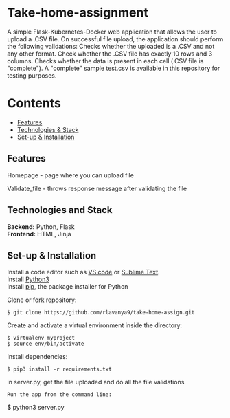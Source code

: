 # Take-home-assignment 
A simple Flask-Kubernetes-Docker web application that allows the user to upload a .CSV file. On successful file upload, the application should perform the following validations:
Checks whether the uploaded is a .CSV and not any other format.
Check whether the .CSV file has exactly 10 rows and 3 columns.
Checks whether the data is present in each cell (.CSV file is "complete"). A "complete" sample test.csv is available in this repository for testing purposes.
<br>

# Contents
* [Features](#features)
* [Technologies & Stack](#techstack)
* [Set-up & Installation](#installation)


## <a name="features"></a> Features

Homepage - page where you can upload file
<br>


Validate_file - throws response message after validating the file
<br>


## <a name="techstack"></a> Technologies and Stack
**Backend:**
Python, Flask <br>
**Frontend:**
HTML, Jinja <br>

## <a name="installation"></a> Set-up & Installation
Install a code editor such as [VS code](https://code.visualstudio.com/download) or [Sublime Text](https://www.sublimetext.com/).<br>
Install [Python3](https://www.python.org/downloads/mac-osx/)<br>
Install [pip](https://pip.pypa.io/en/stable/installing/), the package installer for Python <br>

Clone or fork repository:
```
$ git clone https://github.com/rlavanya9/take-home-assign.git
```
Create and activate a virtual environment inside the directory:
```
$ virtualenv myproject
$ source env/bin/activate
```
Install dependencies:
```
$ pip3 install -r requirements.txt
```
in server.py, get the file uploaded and do all the file validations
```
Run the app from the command line:
```
$ python3 server.py
```

